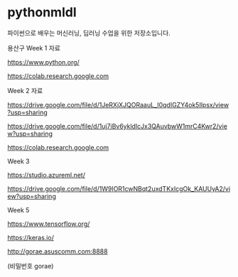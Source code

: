 # pythonmldl
파이썬으로 배우는 머신러닝, 딥러닝 수업을 위한 저장소입니다.

용산구 Week 1 자료

https://www.python.org/

https://colab.research.google.com




Week 2 자료

https://drive.google.com/file/d/1JeRXjXJQORaauL_I0qdIGZY4ok5Ilpsx/view?usp=sharing

https://drive.google.com/file/d/1uj7iBv6ykldlcJx3QAuvbwW1mrC4Kwr2/view?usp=sharing

https://colab.research.google.com

Week 3

https://studio.azureml.net/

https://drive.google.com/file/d/1W9IOR1cwNBqt2uxdTKxIcgOk_KAUUyA2/view?usp=sharing

Week 5

https://www.tensorflow.org/

https://keras.io/

http://gorae.asuscomm.com:8888

(비밀번호 gorae)
